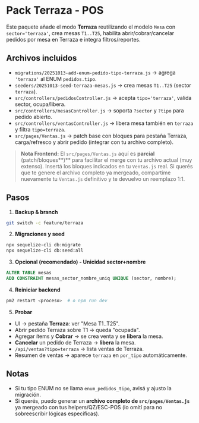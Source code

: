 # Pack Terraza - POS

Este paquete añade el modo **Terraza** reutilizando el modelo `Mesa` con `sector='terraza'`, crea mesas `T1..T25`, habilita abrir/cobrar/cancelar pedidos por mesa en Terraza e integra filtros/reportes.

## Archivos incluidos

- `migrations/20251013-add-enum-pedido-tipo-terraza.js` → agrega `'terraza'` al ENUM `pedidos.tipo`.
- `seeders/20251013-seed-terraza-mesas.js` → crea mesas `T1..T25` (sector `terraza`).
- `src/controllers/pedidosController.js` → acepta `tipo='terraza'`, valida sector, ocupa/libera.
- `src/controllers/mesasController.js` → soporta `?sector` y `?tipo` para pedido abierto.
- `src/controllers/ventasController.js` → libera mesa también en `terraza` y filtra `tipo=terraza`.
- `src/pages/Ventas.js` → patch base con bloques para pestaña Terraza, carga/refresco y abrir pedido (integrar con tu archivo completo).

> **Nota Frontend:** El `src/pages/Ventas.js` aquí es **parcial** (patch/bloques**)** para facilitar el merge con tu archivo actual (muy extenso). Insertá los bloques indicados en tu `Ventas.js` real. Si querés que te genere el archivo completo ya mergeado, compartime nuevamente tu `Ventas.js` definitivo y te devuelvo un reemplazo 1:1.

## Pasos

1. **Backup & branch**
```bash
git switch -c feature/terraza
```

2. **Migraciones y seed**
```bash
npx sequelize-cli db:migrate
npx sequelize-cli db:seed:all
```

3. **Opcional (recomendado) - Unicidad sector+nombre**
```sql
ALTER TABLE mesas
ADD CONSTRAINT mesas_sector_nombre_uniq UNIQUE (sector, nombre);
```

4. **Reiniciar backend**
```bash
pm2 restart <proceso>  # o npm run dev
```

5. **Probar**
- UI → pestaña **Terraza**: ver "Mesa T1..T25".
- Abrir pedido Terraza sobre T1 → queda "ocupada".
- Agregar ítems y **Cobrar** → se crea venta y se **libera** la mesa.
- **Cancelar** un pedido de Terraza → **libera** la mesa.
- `/api/ventas?tipo=terraza` → lista ventas de Terraza.
- Resumen de ventas → aparece `terraza` en `por_tipo` automáticamente.

## Notas
- Si tu tipo ENUM no se llama `enum_pedidos_tipo`, avisá y ajusto la migración.
- Si querés, puedo generar un **archivo completo de `src/pages/Ventas.js`** ya mergeado con tus helpers/QZ/ESC-POS (lo omití para no sobreescribir lógicas específicas).
